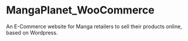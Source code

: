 # MangaPlanet_WooCommerce
An E-Commerce website for Manga retailers to sell their products online, based on Wordpress.
